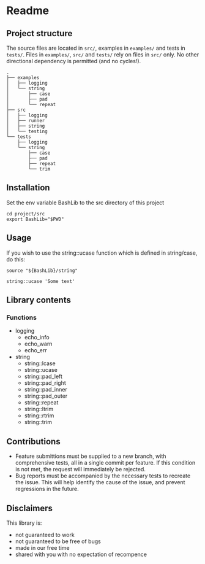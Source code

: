# Readme

## Project structure

The source files are located in `src/`, examples in `examples/` and tests in `tests/`.
Files in `examples/`, `src/` and `tests/` rely on files in `src/` only.  No other directional dependency is permitted (and no cycles!).

```
.
├── examples
│   ├── logging
│   └── string
│       ├── case
│       ├── pad
│       └── repeat
├── src
│   ├── logging
│   ├── runner
│   ├── string
│   └── testing
└── tests
    ├── logging
    └── string
        ├── case
        ├── pad
        ├── repeat
        └── trim
```


## Installation

Set the env variable BashLib to the src directory of this project

```
cd project/src
export BashLib="$PWD"
```


## Usage

If you wish to use the string::ucase function which is defined in string/case, do this:

```
source "${BashLib}/string"

string::ucase 'Some text'
```

## Library contents

### Functions

- logging
   - echo\_info
   - echo\_warn
   - echo\_err
- string
  - string::lcase
  - string::ucase
  - string::pad\_left
  - string::pad\_right
  - string::pad\_inner
  - string::pad\_outer
  - string::repeat
  - string::ltrim
  - string::rtrim
  - string::trim


## Contributions

- Feature submittions must be supplied to a new branch, with comprehensive tests, all in a single commit per feature.  If this condition is not met, the request will immediately be rejected.
- Bug reports must be accompanied by the necessary tests to recreate the issue.  This will help identify the cause of the issue, and prevent regressions in the future.


##  Disclaimers

This library is:

- not guaranteed to work
- not guaranteed to be free of bugs
- made in our free time
- shared with you with no expectation of recompence

